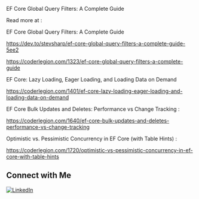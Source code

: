 EF Core Global Query Filters: A Complete Guide

Read more at :

EF Core Global Query Filters: A Complete Guide

https://dev.to/stevsharp/ef-core-global-query-filters-a-complete-guide-5ee2

https://coderlegion.com/1323/ef-core-global-query-filters-a-complete-guide

EF Core: Lazy Loading, Eager Loading, and Loading Data on Demand

https://coderlegion.com/1401/ef-core-lazy-loading-eager-loading-and-loading-data-on-demand

EF Core Bulk Updates and Deletes: Performance vs Change Tracking : 

https://coderlegion.com/1640/ef-core-bulk-updates-and-deletes-performance-vs-change-tracking

Optimistic vs. Pessimistic Concurrency in EF Core (with Table Hints) : 

https://coderlegion.com/1720/optimistic-vs-pessimistic-concurrency-in-ef-core-with-table-hints

## Connect with Me

[![LinkedIn](https://img.shields.io/badge/LinkedIn-Profile-blue)](https://www.linkedin.com/in/spyros-ponaris-913a6937/)
